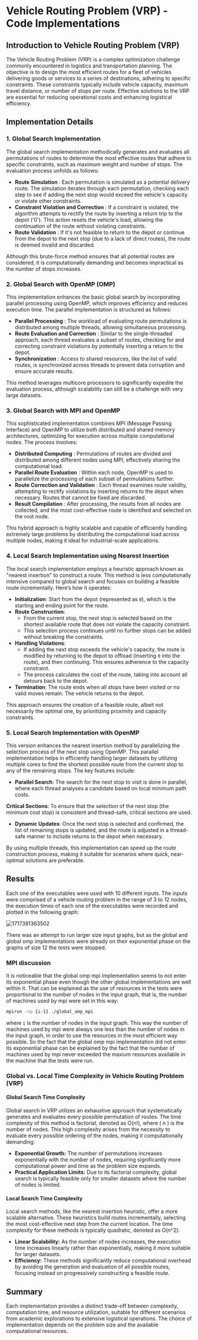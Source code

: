 # Vehicle Routing Problem (VRP) - Code Implementations

## Introduction to Vehicle Routing Problem (VRP)

The Vehicle Routing Problem (VRP) is a complex optimization challenge commonly encountered in logistics and transportation planning. The objective is to design the most efficient routes for a fleet of vehicles delivering goods or services to a series of destinations, adhering to specific constraints. These constraints typically include vehicle capacity, maximum travel distance, or number of stops per route. Effective solutions to the VRP are essential for reducing operational costs and enhancing logistical efficiency.

## Implementation Details

### 1. Global Search Implementation

The global search implementation methodically generates and evaluates all permutations of routes to determine the most effective routes that adhere to specific constraints, such as maximum weight and number of stops. The evaluation process unfolds as follows:

* **Route Simulation** : Each permutation is simulated as a potential delivery route. The simulation iterates through each permutation, checking each step to see if adding the next stop would exceed the vehicle's capacity or violate other constraints.
* **Constraint Violation and Correction** : If a constraint is violated, the algorithm attempts to rectify the route by inserting a return trip to the depot ('0'). This action resets the vehicle's load, allowing the continuation of the route without violating constraints.
* **Route Validation** : If it's not feasible to return to the depot or continue from the depot to the next stop (due to a lack of direct routes), the route is deemed invalid and discarded.

Although this brute-force method ensures that all potential routes are considered, it is computationally demanding and becomes impractical as the number of stops increases.

### 2. Global Search with OpenMP (OMP)

This implementation enhances the basic global search by incorporating parallel processing using OpenMP, which improves efficiency and reduces execution time. The parallel implementation is structured as follows:

* **Parallel Processing** : The workload of evaluating route permutations is distributed among multiple threads, allowing simultaneous processing.
* **Route Evaluation and Correction** : Similar to the single-threaded approach, each thread evaluates a subset of routes, checking for and correcting constraint violations by potentially inserting a return to the depot.
* **Synchronization** : Access to shared resources, like the list of valid routes, is synchronized across threads to prevent data corruption and ensure accurate results.

This method leverages multicore processors to significantly expedite the evaluation process, although scalability can still be a challenge with very large datasets.

### 3. Global Search with MPI and OpenMP

This sophisticated implementation combines MPI (Message Passing Interface) and OpenMP to utilize both distributed and shared memory architectures, optimizing for execution across multiple computational nodes. The process involves:

* **Distributed Computing** : Permutations of routes are divided and distributed among different nodes using MPI, effectively sharing the computational load.
* **Parallel Route Evaluation** : Within each node, OpenMP is used to parallelize the processing of each subset of permutations further.
* **Route Correction and Validation** : Each thread examines route validity, attempting to rectify violations by inserting returns to the depot when necessary. Routes that cannot be fixed are discarded.
* **Result Compilation** : After processing, the results from all nodes are collected, and the most cost-effective route is identified and selected on the root node.

This hybrid approach is highly scalable and capable of efficiently handling extremely large problems by distributing the computational load across multiple nodes, making it ideal for industrial-scale applications.

### 4. Local Search Implementation using Nearest Insertion

The local search implementation employs a heuristic approach known as "nearest insertion" to construct a route. This method is less computationally intensive compared to global search and focuses on building a feasible route incrementally. Here’s how it operates:

- **Initialization**: Start from the depot (represented as `0`), which is the starting and ending point for the route.
- **Route Construction**:
  - From the current stop, the next stop is selected based on the shortest available route that does not violate the capacity constraint.
  - This selection process continues until no further stops can be added without breaking the constraints.
- **Handling Violations**:
  - If adding the next stop exceeds the vehicle's capacity, the route is modified by returning to the depot to offload (inserting `0` into the route), and then continuing. This ensures adherence to the capacity constraint.
  - The process calculates the cost of the route, taking into account all detours back to the depot.
- **Termination**: The route ends when all stops have been visited or no valid moves remain. The vehicle returns to the depot.

This approach ensures the creation of a feasible route, albeit not necessarily the optimal one, by prioritizing proximity and capacity constraints.

### 5. Local Search Implementation with OpenMP

This version enhances the nearest insertion method by parallelizing the selection process of the next stop using OpenMP. This parallel implementation helps in efficiently handling larger datasets by utilizing multiple cores to find the shortest possible route from the current stop to any of the remaining stops. The key features include:

- **Parallel Search**: The search for the next stop to visit is done in parallel, where each thread analyses a candidate based on local minimum path costs.

 **Critical Sections**: To ensure that the selection of the next stop (the minimum cost stop) is consistent and thread-safe, critical sections are used.

- **Dynamic Updates**: Once the next stop is selected and confirmed, the list of remaining stops is updated, and the route is adjusted in a thread-safe manner to include returns to the depot when necessary.

By using multiple threads, this implementation can speed up the route construction process, making it suitable for scenarios where quick, near-optimal solutions are preferable.

## Results

Each one of the executables were used with 10 different inputs. The inputs were comprised of a vehicle routing problem in the range of 3 to 12 nodes, the execution times of each one of the executables were recorded and plotted in the following graph:

![1717381363502](image/README/1717381363502.png)

There was an attempt to run larger size input graphs, but as the global and global omp implementations were already on their exponential phase on the graphs of size 12 the tests were stopped.


### MPI discussion

It is noticeable that the global omp mpi implementation seems to not enter its exponential phase even though the other global implementations are well within it. That can be explained as the use of resources in the tests were proportional to the number of nodes in the input graph, that is, the number of machines used by mpi were set in this way:

```bash
mpirun -np {i-1} ./global_omp_mpi

```
where `i` is the number of nodes in the input graph. This way the number of machines used by mpi were always one less than the number of nodes in the input graph, in order to use the resources in the most efficient way possible. So the fact that the global omp mpi implementation did not enter its exponential phase can be explained by the fact that the number of machines used by mpi never exceeded the maxium resources available in the machine that the tests were run.

### Global vs. Local Time Complexity in Vehicle Routing Problem (VRP)

#### Global Search Time Complexity

Global search in VRP utilizes an exhaustive approach that systematically generates and evaluates every possible permutation of routes. The time complexity of this method is factorial, denoted as O(n!), where \( n \) is the number of nodes. This high complexity arises from the necessity to evaluate every possible ordering of the nodes, making it computationally demanding:

- **Exponential Growth:** The number of permutations increases exponentially with the number of nodes, requiring significantly more computational power and time as the problem size expands.
- **Practical Application Limits:** Due to its factorial complexity, global search is typically feasible only for smaller datasets where the number of nodes is limited.

#### Local Search Time Complexity

Local search methods, like the nearest insertion heuristic, offer a more scalable alternative. These heuristics build routes incrementally, selecting the most cost-effective next step from the current location. The time complexity for these methods is typically quadratic, denoted as O(n^2):

- **Linear Scalability:** As the number of nodes increases, the execution time increases linearly rather than exponentially, making it more suitable for larger datasets.
- **Efficiency:** These methods significantly reduce computational overhead by avoiding the generation and evaluation of all possible routes, focusing instead on progressively constructing a feasible route.

## Summary

Each implementation provides a distinct trade-off between complexity, computation time, and resource utilization, suitable for different scenarios from academic explorations to extensive logistical operations. The choice of implementation depends on the problem size and the available computational resources.
